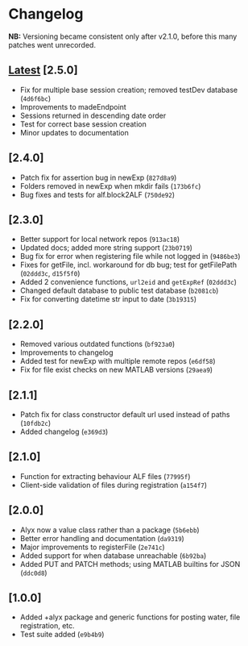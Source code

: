 # Changelog

**NB:** Versioning became consistent only after v2.1.0, before this many patches went unrecorded.

## [Latest](https://github.com/cortex-lab/alyx-matlab/commits/master) [2.5.0]

- Fix for multiple base session creation; removed testDev database (`4d6f6bc`)
- Improvements to madeEndpoint
- Sessions returned in descending date order
- Test for correct base session creation
- Minor updates to documentation

## [2.4.0]

- Patch fix for assertion bug in newExp (`827d8a9`)
- Folders removed in newExp when mkdir fails (`173b6fc`)
- Bug fixes and tests for alf.block2ALF (`750de92`)

## [2.3.0]

- Better support for local network repos (`913ac18`)
- Updated docs; added more string support (`23b0719`)
- Bug fix for error when registering file while not logged in (`9486be3`)
- Fixes for getFile, incl. workaround for db bug; test for getFilePath (`02ddd3c`, `d15f5f0`)
- Added 2 convenience functions, `url2eid` and `getExpRef` (`02ddd3c`)
- Changed default database to public test database (`b2081cb`)
- Fix for converting datetime str input to date (`3b19315`)

## [2.2.0]

- Removed various outdated functions (`bf923a0`)
- Improvements to changelog
- Added test for newExp with multiple remote repos (`e6df58`)
- Fix for file exist checks on new MATLAB versions (`29aea9`)

## [2.1.1]

- Patch fix for class constructor default url used instead of paths (`10fdb2c`)
- Added changelog (`e369d3`)

## [2.1.0]

- Function for extracting behaviour ALF files (`77995f`)
- Client-side validation of files during registration (`a154f7`)

## [2.0.0]

- Alyx now a value class rather than a package (`5b6ebb`)
- Better error handling and documentation (`da9319`)
- Major improvements to registerFile (`2e741c`)
- Added support for when database unreachable (`6b92ba`)
- Added PUT and PATCH methods; using MATLAB builtins for JSON (`ddc0d8`)

## [1.0.0]

- Added +alyx package and generic functions for posting water, file registration, etc.
- Test suite added (`e9b4b9`)
